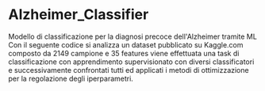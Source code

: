 # Alzheimer_Classifier
Modello di classificazione per la diagnosi precoce dell'Alzheimer tramite ML
Con il seguente codice si analizza un dataset pubblicato su Kaggle.com composto da 2149 campione e 35 features viene effettuata una task di classificazione con apprendimento supervisionato con diversi classificatori e successivamente confrontati tutti ed applicati i metodi di ottimizzazione per la regolazione degli iperparametri. 